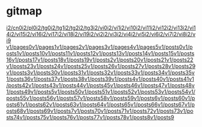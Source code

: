 # gitmap
[i2/cn0](i2/cn0)[i2/pl0](/i2/pl0)[i2/tg0](/i2/tg0)[i2/tg1](/i2/tg1)[i2/tg2](/i2/tg2)[i2/tg3](/i2/tg3)[i2/vi0](/i2/vi0)[i2/vi1](/i2/vi1)[i2/vi10](/i2/vi10)[i2/vi11](/i2/vi11)[i2/vi12](/i2/vi12)[i2/vi13](/i2/vi13)[i2/vi14](/i2/vi14)[i2/vi15](/i2/vi15)[i2/vi16](/i2/vi16)[i2/vi17](/i2/vi17)[i2/vi18](/i2/vi18)[i2/vi19](/i2/vi19)[i2/vi2](/i2/vi2)[i2/vi3](/i2/vi3)[i2/vi4](/i2/vi4)[i2/vi5](/i2/vi5)[i2/vi6](/i2/vi6)[i2/vi7](/i2/vi7)[i2/vi8](/i2/vi8)[i2/vi9](/i2/vi9])
[v1/pages0](/v1/pages0)[v1/pages1](/v1/pages1)[v1/pages2](/v1/pages2)[v1/pages3](/v1/pages3)[v1/pages4](/v1/pages4)[v1/pages5](/v1/pages5)[v1/posts0](/v1/posts0)[v1/posts1](/v1/posts1)[v1/posts10](/v1/posts10)[v1/posts11](/v1/posts11)[v1/posts12](/v1/posts12)[v1/posts13](/v1/posts13)[v1/posts14](/v1/posts14)[v1/posts15](/v1/posts15)[v1/posts16](/v1/posts16)[v1/posts17](/v1/posts17)[v1/posts18](/v1/posts18)[v1/posts19](/v1/posts19)[v1/posts2](/v1/posts2)[v1/posts20](/v1/posts20)[v1/posts21](/v1/posts21)[v1/posts22](/v1/posts22)[v1/posts23](/v1/posts23)[v1/posts24](/v1/posts24)[v1/posts25](/v1/posts25)[v1/posts26](/v1/posts26)[v1/posts27](/v1/posts27)[v1/posts28](/v1/posts28)[v1/posts29](/v1/posts29)[v1/posts3](/v1/posts3)[v1/posts30](/v1/posts30)[v1/posts31](/v1/posts31)[v1/posts32](/v1/posts32)[v1/posts33](/v1/posts33)[v1/posts34](/v1/posts34)[v1/posts35](/v1/posts35)[v1/posts36](/v1/posts36)[v1/posts37](/v1/posts37)[v1/posts38](/v1/posts38)[v1/posts39](/v1/posts39)[v1/posts4](/v1/posts4)[v1/posts40](/v1/posts40)[v1/posts41](/v1/posts41)[v1/posts42](/v1/posts42)[v1/posts43](/v1/posts43)[v1/posts44](/v1/posts44)[v1/posts45](/v1/posts45)[v1/posts46](/v1/posts46)[v1/posts47](/v1/posts47)[v1/posts48](/v1/posts48)[v1/posts49](/v1/posts49)[v1/posts5](/v1/posts5)[v1/posts50](/v1/posts50)[v1/posts51](/v1/posts51)[v1/posts52](/v1/posts52)[v1/posts53](/v1/posts53)[v1/posts54](/v1/posts54)[v1/posts55](/v1/posts55)[v1/posts56](/v1/posts56)[v1/posts57](/v1/posts57)[v1/posts58](/v1/posts58)[v1/posts59](/v1/posts59)[v1/posts6](/v1/posts6)[v1/posts60](/v1/posts60)[v1/posts61](/v1/posts61)[v1/posts62](/v1/posts62)[v1/posts63](/v1/posts63)[v1/posts64](/v1/posts64)[v1/posts65](/v1/posts65)[v1/posts66](/v1/posts66)[v1/posts67](/v1/posts67)[v1/posts68](/v1/posts68)[v1/posts69](/v1/posts69)[v1/posts7](/v1/posts7)[v1/posts70](/v1/posts70)[v1/posts71](/v1/posts71)[v1/posts72](/v1/posts72)[v1/posts73](/v1/posts73)[v1/posts74](/v1/posts74)[v1/posts75](/v1/posts75)[v1/posts76](/v1/posts76)[v1/posts77](/v1/posts77)[v1/posts78](/v1/posts78)[v1/posts8](/v1/posts8)[v1/posts9](/v1/posts9)
